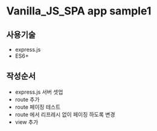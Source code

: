 # Vanilla_JS_SPA app sample1

## 사용기술

- express.js
- ES6+

## 작성순서

- express.js 서버 셋업
- route 추가
- route 페이징 테스트
- route 에서 리프레시 없이 페이징 하도록 변경
- view 추가

